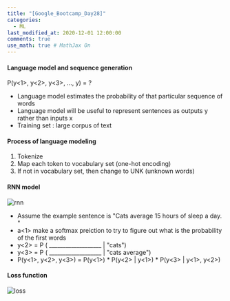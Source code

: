 ```yaml
---
title: "[Google_Bootcamp_Day28]"
categories: 
  - ML
last_modified_at: 2020-12-01 12:00:00
comments: true
use_math: true # MathJax On
---
```


#### Language model and sequence generation

P(y<1>, y<2>, y<3>, ..., y<Ty>) = ?
- Language model estimates the probability of that particular sequence of words
- Language model will be useful to represent sentences as outputs y rather than inputs x
- Training set : large corpus of text
  
#### Process of language modeling
1. Tokenize
2. Map each token to vocabulary set (one-hot encoding)
3. If not in vocabulary set, then change to UNK (unknown words)

#### RNN model

![rnn](https://user-images.githubusercontent.com/62474292/100941424-f20a4000-353c-11eb-9a60-75c591456a5f.png)
- Assume the example sentence is "Cats average 15 hours of sleep a day. <EOS>"
- a<1> make a softmax preiction to try to figure out what is the probability of the first words
- y<2> = P ( ___________________ | "cats")
- y<3> = P ( ___________________ | "cats average")
- P(y<1>, y<2>, y<3>) = P(y<1>) * P(y<2> | y<1>) * P(y<3> | y<1>, y<2>)
  
#### Loss function

![loss](https://user-images.githubusercontent.com/62474292/100941428-f33b6d00-353c-11eb-9552-6d37c2acff32.png)
